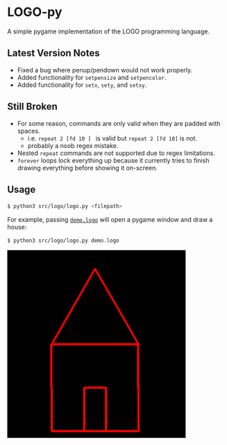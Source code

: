 # LOGO-py

A simple pygame implementation of the LOGO programming language.

## Latest Version Notes

 - Fixed a bug where penup/pendown would not work properly.
 - Added functionality for `setpensize` and `setpencolor`.
 - Added functionality for `setx`, `sety`, and `setxy`.

## Still Broken

 - For some reason, commands are only valid when they are padded with spaces.
    - i.e. `repeat 2 [fd 10 ] ` is valid but `repeat 2 [fd 10]` is not.
    - probably a noob regex mistake.
 - Nested `repeat` commands are not supported due to regex limitations.
 - `forever` loops lock everything up because it currently tries to finish drawing everything before showing it on-screen.
## Usage

```bash
$ python3 src/logo/logo.py <filepath>
```

For example, passing [`demo.logo`](demo.logo) will open a pygame window and draw a house:
```bash
$ python3 src/logo/logo.py demo.logo
```

<img title="demo.logo" alt="demo.logo" src="images/housev2.png">